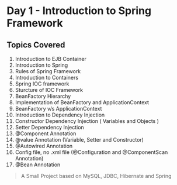 # Day 1 - Introduction to Spring Framework

## Topics Covered

1. Introduction to EJB Container
2. Introduction to Spring
3. Rules of Spring Framework
4. Introduction to Containers
5. Spring IOC framework
6. Sturcture of IOC Framework
7. BeanFactory Hierarchy
8. Implementation of BeanFactory and ApplicationContext
9. BeanFactory v/s ApplicationContext
10. Introduction to Dependency Injection
11. Constructor Dependency Injection ( Variables and Objects )
12. Setter Dependency Injection
13. @Component Annotation
14. @value Annotation (Variable, Setter and Constructor)
15. @Autowired Annotation
16. Config file, no .xml file (@Configuration and @ComponentScan Annotation)
17. @Bean Annotation

> A Small Project based on MySQL, JDBC, Hibernate and Spring
